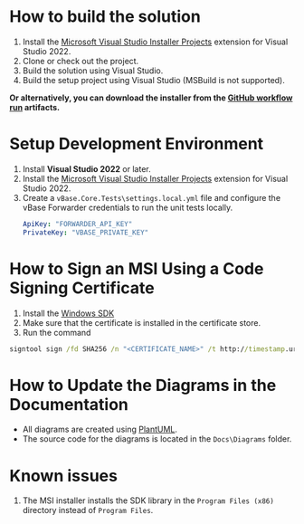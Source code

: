 # How to build the solution

1. Install the [Microsoft Visual Studio Installer Projects](https://marketplace.visualstudio.com/items?itemName=VisualStudioClient.MicrosoftVisualStudio2022InstallerProjects) extension for Visual Studio 2022.
1. Clone or check out the project.
1. Build the solution using Visual Studio.
1. Build the setup project using Visual Studio (MSBuild is not supported).

**Or alternatively, you can download the installer from the
[GitHub workflow run](https://github.com/validityBase/vbase-cs/actions) artifacts.**

# Setup Development Environment

1. Install **Visual Studio 2022** or later.
2. Install the [Microsoft Visual Studio Installer Projects](https://marketplace.visualstudio.com/items?itemName=VisualStudioClient.MicrosoftVisualStudio2022InstallerProjects) extension for Visual Studio 2022.
3. Create a `vBase.Core.Tests\settings.local.yml` file and configure the vBase Forwarder credentials to run the unit tests locally.
   ```yaml
   ApiKey: "FORWARDER_API_KEY"
   PrivateKey: "VBASE_PRIVATE_KEY"
   ```

# How to Sign an MSI Using a Code Signing Certificate

1. Install the [Windows SDK](https://developer.microsoft.com/en-us/windows/downloads/windows-sdk/)
1. Make sure that the certificate is installed in the certificate store.
1. Run the command
```cmd
signtool sign /fd SHA256 /n "<CERTIFICATE_NAME>" /t http://timestamp.url.com /v "vBase.msi"
```

# How to Update the Diagrams in the Documentation
- All diagrams are created using [PlantUML](https://plantuml.com).
- The source code for the diagrams is located in the `Docs\Diagrams` folder.

# Known issues
1. The MSI installer installs the SDK library in the `Program Files (x86)` directory instead of `Program Files`.

